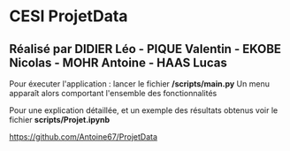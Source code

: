 # CESI ProjetData

## Réalisé par DIDIER Léo - PIQUE Valentin - EKOBE Nicolas - MOHR Antoine - HAAS Lucas

Pour éxecuter l'application : lancer le fichier <b>/scripts/main.py</b>
Un menu apparaît alors comportant l'ensemble des fonctionnalités

Pour une explication détaillée, et un exemple des résultats obtenus voir le fichier <b>scripts/Projet.ipynb</b>

https://github.com/Antoine67/ProjetData
